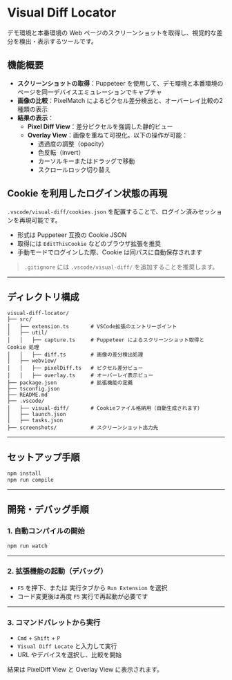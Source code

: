 # Visual Diff Locator

デモ環境と本番環境の Web ページのスクリーンショットを取得し、視覚的な差分を検出・表示するツールです。

## 機能概要

- **スクリーンショットの取得**：Puppeteer を使用して、デモ環境と本番環境のページを同一デバイスエミュレーションでキャプチャ
- **画像の比較**：PixelMatch によるピクセル差分検出と、オーバーレイ比較の2種類の表示
- **結果の表示**：
  - **Pixel Diff View**：差分ピクセルを強調した静的ビュー
  - **Overlay View**：画像を重ねて可視化。以下の操作が可能：
    - 透過度の調整（opacity）
    - 色反転（invert）
    - カーソルキーまたはドラッグで移動
    - スクロールロック切り替え

## Cookie を利用したログイン状態の再現

`.vscode/visual-diff/cookies.json` を配置することで、ログイン済みセッションを再現可能です。

- 形式は Puppeteer 互換の Cookie JSON
- 取得には `EditThisCookie` などのブラウザ拡張を推奨
- 手動モードでログインした際、Cookie は同パスに自動保存されます

> `.gitignore` には `.vscode/visual-diff/` を追加することを推奨します。

---

## ディレクトリ構成

```plaintext
visual-diff-locator/
├── src/
│   ├── extension.ts       # VSCode拡張のエントリーポイント
│   ├── util/
│   │   ├── capture.ts     # Puppeteer によるスクリーンショット取得と Cookie 処理
│   │   ├── diff.ts        # 画像の差分検出処理
│   ├── webview/
│   │   ├── pixelDiff.ts   # ピクセル差分ビュー
│   │   ├── overlay.ts     # オーバーレイ表示ビュー
├── package.json           # 拡張機能の定義
├── tsconfig.json
├── README.md
├── .vscode/
│   ├── visual-diff/       # Cookieファイル格納用（自動生成されます）
│   ├── launch.json
│   ├── tasks.json
├── screenshots/           # スクリーンショット出力先
```

---

## セットアップ手順

```bash
npm install
npm run compile
```

---

## 開発・デバッグ手順

### 1. 自動コンパイルの開始

```bash
npm run watch
```

---

### 2. 拡張機能の起動（デバッグ）

- `F5` を押下、または 実行タブから `Run Extension` を選択
- コード変更後は再度 `F5` 実行で再起動が必要です

---

### 3. コマンドパレットから実行

- `Cmd` + `Shift` + `P`
- `Visual Diff Locate` と入力して実行
- URL やデバイスを選択し、比較を開始

結果は PixelDiff View と Overlay View に表示されます。

